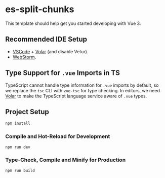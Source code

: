 # es-split-chunks

This template should help get you started developing with Vue 3.

## Recommended IDE Setup

* [VSCode](https://code.visualstudio.com/) + [Volar](https://marketplace.visualstudio.com/items?itemName=Vue.volar) (and disable Vetur).
* [WebStorm](https://www.jetbrains.com/webstorm/).


## Type Support for `.vue` Imports in TS

TypeScript cannot handle type information for `.vue` imports by default, so we replace the `tsc` CLI with `vue-tsc` for type checking. In editors, we need [Volar](https://marketplace.visualstudio.com/items?itemName=Vue.volar) to make the TypeScript language service aware of `.vue` types.


## Project Setup

```sh
npm install
```

### Compile and Hot-Reload for Development

```sh
npm run dev
```

### Type-Check, Compile and Minify for Production

```sh
npm run build
```
